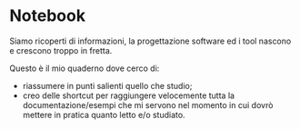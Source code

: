 # Notebook

Siamo ricoperti di informazioni, la progettazione software ed i tool nascono e crescono troppo in fretta.

Questo è il mio quaderno dove cerco di:

- riassumere in punti salienti quello che studio;
- creo delle shortcut per raggiungere velocemente tutta la documentazione/esempi che mi servono nel momento in cui dovrò mettere in pratica quanto letto e/o studiato.
